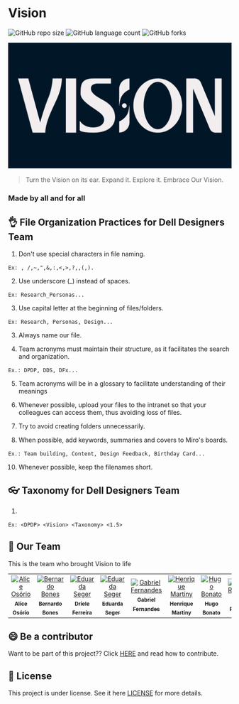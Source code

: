 # Vision

<!--- https://shields.ioi --->

![GitHub repo size](https://img.shields.io/github/repo-size/iuricode/README-template?style=for-the-badge)
![GitHub language count](https://img.shields.io/github/languages/count/iuricode/README-template?style=for-the-badge)
![GitHub forks](https://img.shields.io/github/followers/DPDPTeam?style=flat-square)

<img src="logo.png" alt="Vision Logo">

> Turn the Vision on its ear. Expand it. Explore it. Embrace Our Vision.

### Made by all and for all

<!---
- [x] Não utilizar caracteres especiais na nomeação de arquivos ex.: , /,~,",&,:,<,>,?,,(,).
- [x] Não começar ou terminar nomes de arquivos com espaços. Ex: Personas
- [x] Utilizar letra maiúscula no começo do arquivos/pastas. Por exemplo: Research.
- [x] Siglas de times devem ser escritas em maiúsculo, pois facilita na busca e organização. Ex.: DPDP, DDS...
- [x] As siglas de times estarão em um glossário para facilitar o entendimento de seus significados.
- [x] Sempre que possível faça o upload de seus arquivos na intranet para que o seu acesso seja possível pelos seus colegas, assim evitando perda de arquivos.
- [x] Evitar criar pastas desnecessariamente.
- [x] Quando possível acrescentar palavras-chave e resumos de conteúdo em boards do Miro entre outros aplicativos.
--->

## 👌 File Organization Practices for Dell Designers Team

  1. Don't use special characters in file naming.
  
    Ex: , /,~,",&,:,<,>,?,,(,).

  2. Use underscore (_) instead of spaces.

	Ex: Research_Personas...

  3. Use capital letter at the beginning of files/folders.

	Ex: Research, Personas, Design...
	
  3. Always name our file.

  4. Team acronyms must maintain their structure, as it facilitates the search and organization. 
  
	Ex.: DPDP, DDS, DFx...
    
  5. Team acronyms  will be in a glossary to facilitate understanding of their meanings
  
  7. Whenever possible, upload your files to the intranet so that your colleagues can access them, thus avoiding loss of files.

  8. Try to avoid creating folders unnecessarily.

  9. When possible, add keywords, summaries and covers to Miro's boards.
  
	Ex.: Team building, Content, Design Feedback, Birthday Card...
	
 10. Whenever possible, keep the filenames short. 	


## 👓 Taxonomy for Dell Designers Team


  1. <Team name abbreviation> <Project name> <File name> <Version>
	
	
	Ex: <DPDP> <Vision> <Taxonomy> <1.5>


	
## 🤝 Our Team

This is the team who brought Vision to life

<table>
  <tr>
    <td align="center">
      <a href="#">
        <img src="https://i.imgur.com/kKGYcNJ.jpg" width="100px;" alt="Alice Osório"/><br>
        <sub>
          <b>Alice Osório</b>
        </sub>
      </a>
    </td>
    <td align="center">
      <a href="#">
        <img src="https://i.imgur.com/16SEM2j.jpg" width="100px;" alt="Bernardo Bones"/><br>
        <sub>
          <b>Bernardo Bones</b>
        </sub>
      </a>
    </td>
    <td align="center">
      <a href="#">
        <img src="https://i.imgur.com/qghPEv3.jpg" width="100px;" alt="Eduarda Seger"/><br>
        <sub>
          <b>Driele Ferreira</b>
        </sub>
      </a>
    </td>
    <td align="center">
      <a href="#">
        <img src="https://i.imgur.com/22hw0BW.jpg" width="100px;" alt="Eduarda Seger"/><br>
        <sub>
          <b>Eduarda Seger</b>
        </sub>
      </a>
    </td>
    <td align="center">
      <a href="#">
        <img src="https://i.imgur.com/0WTtawC.jpg" width="100px;" alt="Gabriel Fernandes"/><br>
        <sub>
          <b>Gabriel Fernandes</b>
        </sub>
      </a>
    </td>
    <td align="center">
      <a href="#">
        <img src="https://i.imgur.com/uAERgGj.jpg" width="100px;" alt="Henrique Martiny"/><br>
        <sub>
          <b>Henrique Martiny</b>
        </sub>
      </a>
    </td>
    <td align="center">
      <a href="#">
        <img src="https://i.imgur.com/OUw1iqE.jpg" width="100px;" alt="Hugo Bonato"/><br>
        <sub>
          <b>Hugo Bonato</b>
        </sub>
      </a>
    </td>
    <td align="center">
      <a href="#">
        <img src="https://i.imgur.com/UE7JDKK.jpg" width="100px;" alt="Julia Reichert"/><br>
        <sub>
          <b>Julia Reichert</b>
        </sub>
      </a>
    </td>
    <td align="center">
      <a href="#">
        <img src="https://i.imgur.com/ugCiEGm.jpg" width="100px;" alt="Leonardo Granado"/><br>
        <sub>
          <b>Leonardo Granado</b>
        </sub>
      </a>
    </td>
    <td align="center">
      <a href="#">
        <img src="https://i.imgur.com/zWkEy21.jpg" width="100px;" alt="Pietra Piva"/><br>
        <sub>
          <b>Pietra Piva</b>
        </sub>
      </a>
    </td>
    
  </tr>
</table>


## 😄 Be a contributor

Want to be part of this project?? Click [HERE](CONTRIBUTING.md) and read how to contribute.

## 📝 License

This project is under license. See it here [LICENSE](LICENSE.md) for more details.


